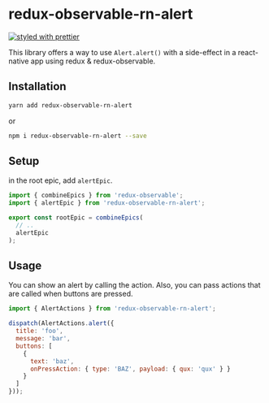 # redux-observable-rn-alert

[![styled with prettier](https://img.shields.io/badge/styled_with-prettier-ff69b4.svg)](https://github.com/prettier/prettier)

This library offers a way to use `Alert.alert()` with a side-effect in a react-native app using redux & redux-observable.

## Installation

```bash
yarn add redux-observable-rn-alert
```

or

```bash
npm i redux-observable-rn-alert --save
```

## Setup

in the root epic, add `alertEpic`.

```js
import { combineEpics } from 'redux-observable';
import { alertEpic } from 'redux-observable-rn-alert';

export const rootEpic = combineEpics(
  // ..
  alertEpic 
);
```

## Usage

You can show an alert by calling the action. Also, you can pass actions that are called when buttons are pressed.

```js
import { AlertActions } from 'redux-observable-rn-alert';

dispatch(AlertActions.alert({
  title: 'foo',
  message: 'bar',
  buttons: [
    {
      text: 'baz',
      onPressAction: { type: 'BAZ', payload: { qux: 'qux' } }
    }
  ]
}));
```
